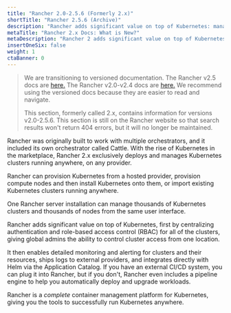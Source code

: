 ```yaml
---
title: "Rancher 2.0-2.5.6 (Formerly 2.x)"
shortTitle: "Rancher 2.5.6 (Archive)"
description: "Rancher adds significant value on top of Kubernetes: managing hundreds of clusters from one interface, centralizing RBAC, enabling monitoring and alerting. Read more."
metaTitle: "Rancher 2.x Docs: What is New?"
metaDescription: "Rancher 2 adds significant value on top of Kubernetes: managing hundreds of clusters from one interface, centralizing RBAC, enabling monitoring and alerting. Read more."
insertOneSix: false
weight: 1
ctaBanner: 0
---
```


> We are transitioning to versioned documentation. The Rancher v2.5 docs are [here.]({{<baseurl>}}/rancher/v2.5/en/) The Rancher v2.0-v2.4 docs are [here.]({{<baseurl>}}/rancher/v2.0-v2.4/en/) We recommend using the versioned docs because they are easier to read and navigate.
>
> This section, formerly called 2.x, contains information for versions v2.0-2.5.6. This section is still on the Rancher website so that search results won't return 404 errors, but it will no longer be maintained.

Rancher was originally built to work with multiple orchestrators, and it included its own orchestrator called Cattle. With the rise of Kubernetes in the marketplace, Rancher 2.x exclusively deploys and manages Kubernetes clusters running anywhere, on any provider.

Rancher can provision Kubernetes from a hosted provider, provision compute nodes and then install Kubernetes onto them, or import existing Kubernetes clusters running anywhere.

One Rancher server installation can manage thousands of Kubernetes clusters and thousands of nodes from the same user interface.

Rancher adds significant value on top of Kubernetes, first by centralizing authentication and role-based access control (RBAC) for all of the clusters, giving global admins the ability to control cluster access from one location.

It then enables detailed monitoring and alerting for clusters and their resources, ships logs to external providers, and integrates directly with Helm via the Application Catalog. If you have an external CI/CD system, you can plug it into Rancher, but if you don't, Rancher even includes a pipeline engine to help you automatically deploy and upgrade workloads.

Rancher is a _complete_ container management platform for Kubernetes, giving you the tools to successfully run Kubernetes anywhere.